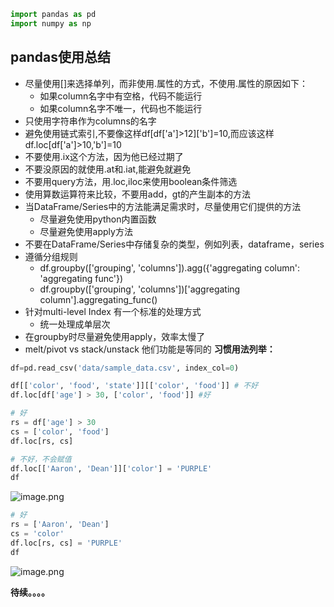 

```python
import pandas as pd
import numpy as np
```

## pandas使用总结
+ 尽量使用[]来选择单列，而非使用.属性的方式，不使用.属性的原因如下：
    * 如果column名字中有空格，代码不能运行
    * 如果column名字不唯一，代码也不能运行
+ 只使用字符串作为columns的名字
+ 避免使用链式索引,不要像这样df[df['a']>12]['b']=10,而应该这样df.loc[df['a']>10,'b']=10
+ 不要使用.ix这个方法，因为他已经过期了
+ 不要没原因的就使用.at和.iat,能避免就避免
+ 不要用query方法，用.loc,iloc来使用boolean条件筛选
+ 使用算数运算符来比较，不要用add，gt的产生副本的方法
+ 当DataFrame/Series中的方法能满足需求时，尽量使用它们提供的方法
    * 尽量避免使用python内置函数
    * 尽量避免使用apply方法
+ 不要在DataFrame/Series中存储复杂的类型，例如列表，dataframe，series
+ 遵循分组规则
    * df.groupby(['grouping', 'columns']).agg({'aggregating column': 'aggregating func'})
    * df.groupby(['grouping', 'columns'])['aggregating column'].aggregating_func()
+ 针对multi-level Index 有一个标准的处理方式
    * 统一处理成单层次
+ 在groupby时尽量避免使用apply，效率太慢了
+ melt/pivot vs stack/unstack 他们功能是等同的
**习惯用法列举：**


```python
df=pd.read_csv('data/sample_data.csv', index_col=0)
```


```python
df[['color', 'food', 'state']][['color', 'food']] # 不好
df.loc[df['age'] > 30, ['color', 'food']] #好
```


```python
# 好
rs = df['age'] > 30
cs = ['color', 'food']
df.loc[rs, cs]
```


```python
# 不好，不会赋值
df.loc[['Aaron', 'Dean']]['color'] = 'PURPLE'
df
```




![image.png](https://upload-images.jianshu.io/upload_images/1691484-f4c0bb1943c1330e.png?imageMogr2/auto-orient/strip%7CimageView2/2/w/1240)





```python
# 好
rs = ['Aaron', 'Dean']
cs = 'color'
df.loc[rs, cs] = 'PURPLE'
df
```




![image.png](https://upload-images.jianshu.io/upload_images/1691484-d62f8835e0930f5c.png?imageMogr2/auto-orient/strip%7CimageView2/2/w/1240)





**待续。。。。**
